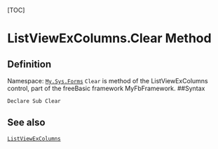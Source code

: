 [TOC]
# ListViewExColumns.Clear Method

## Definition
Namespace: [`My.Sys.Forms`](My.Sys.Forms.md)
`Clear` is method of the ListViewExColumns control, part of the freeBasic framework MyFbFramework.
##Syntax
```freeBasic
Declare Sub Clear
```

## See also
[`ListViewExColumns`](ListViewExColumns.md)

